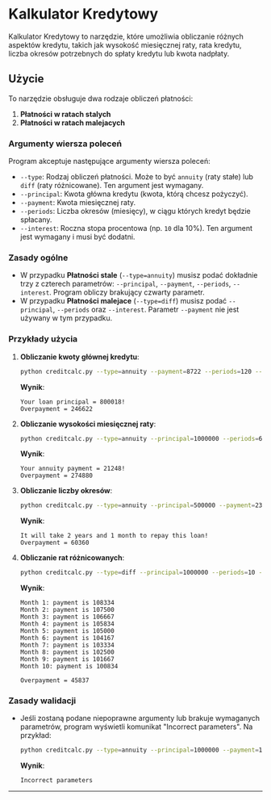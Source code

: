 # Kalkulator Kredytowy

Kalkulator Kredytowy to narzędzie, które umożliwia obliczanie różnych aspektów kredytu, takich jak wysokość miesięcznej raty, rata kredytu, liczba okresów potrzebnych do spłaty kredytu lub kwota nadpłaty.

## Użycie

To narzędzie obsługuje dwa rodzaje obliczeń płatności:

1. **Płatności w ratach stalych**
2. **Płatności w ratach malejacych**

### Argumenty wiersza poleceń

Program akceptuje następujące argumenty wiersza poleceń:

- `--type`: Rodzaj obliczeń płatności. Może to być `annuity` (raty stałe) lub `diff` (raty różnicowane). Ten argument jest wymagany.
- `--principal`: Kwota główna kredytu (kwota, którą chcesz pożyczyć).
- `--payment`: Kwota miesięcznej raty.
- `--periods`: Liczba okresów (miesięcy), w ciągu których kredyt będzie spłacany.
- `--interest`: Roczna stopa procentowa (np. `10` dla 10%). Ten argument jest wymagany i musi być dodatni.

### Zasady ogólne

- W przypadku **Płatności stale** (`--type=annuity`) musisz podać dokładnie trzy z czterech parametrów: `--principal`, `--payment`, `--periods`, `--interest`. Program obliczy brakujący czwarty parametr.
- W przypadku **Płatności malejace** (`--type=diff`) musisz podać `--principal`, `--periods` oraz `--interest`. Parametr `--payment` nie jest używany w tym przypadku.

### Przykłady użycia

1. **Obliczanie kwoty głównej kredytu**:

   ```sh
   python creditcalc.py --type=annuity --payment=8722 --periods=120 --interest=5.6
   ```

   **Wynik**:

   ```
   Your loan principal = 800018!
   Overpayment = 246622
   ```

2. **Obliczanie wysokości miesięcznej raty**:

   ```sh
   python creditcalc.py --type=annuity --principal=1000000 --periods=60 --interest=10
   ```

   **Wynik**:

   ```
   Your annuity payment = 21248!
   Overpayment = 274880
   ```

3. **Obliczanie liczby okresów**:

   ```sh
   python creditcalc.py --type=annuity --principal=500000 --payment=23000 --interest=7.8
   ```

   **Wynik**:

   ```
   It will take 2 years and 1 month to repay this loan!
   Overpayment = 60360
   ```

4. **Obliczanie rat różnicowanych**:

   ```sh
   python creditcalc.py --type=diff --principal=1000000 --periods=10 --interest=10
   ```

   **Wynik**:

   ```
   Month 1: payment is 108334
   Month 2: payment is 107500
   Month 3: payment is 106667
   Month 4: payment is 105834
   Month 5: payment is 105000
   Month 6: payment is 104167
   Month 7: payment is 103334
   Month 8: payment is 102500
   Month 9: payment is 101667
   Month 10: payment is 100834

   Overpayment = 45837
   ```

### Zasady walidacji

- Jeśli zostaną podane niepoprawne argumenty lub brakuje wymaganych parametrów, program wyświetli komunikat "Incorrect parameters". Na przykład:

  ```sh
  python creditcalc.py --type=annuity --principal=1000000 --payment=104000
  ```

  **Wynik**:

  ```
  Incorrect parameters
  ```

---

